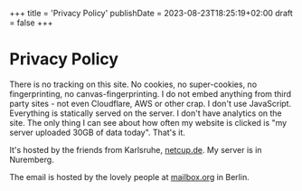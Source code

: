 +++
title = 'Privacy Policy'
publishDate = 2023-08-23T18:25:19+02:00
draft = false
+++

# Privacy Policy

There is no tracking on this site. No cookies, no super-cookies, no fingerprinting, no canvas-fingerprinting.
I do not embed anything from third party sites - not even Cloudflare, AWS or other crap.
I don't use JavaScript. Everything is statically served on the server.
I don't have analytics on the site. The only thing I can see about how often my website is clicked is "my server uploaded 30GB of data today". That's it.

It's hosted by the friends from Karlsruhe, [netcup.de](https://netcup.de). My server is in Nuremberg.

The email is hosted by the lovely people at [mailbox.org](https://mailbox.org) in Berlin.
